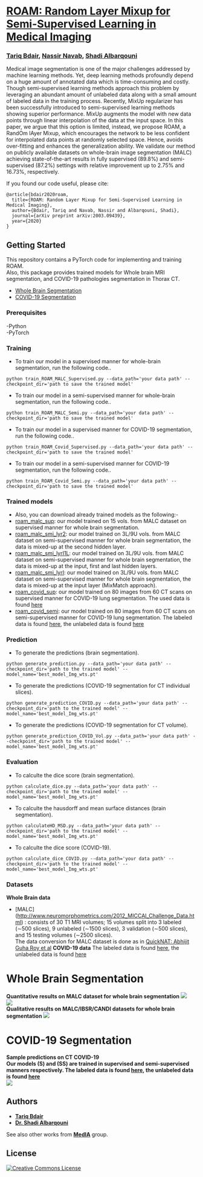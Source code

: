 # [ROAM: Random Layer Mixup for Semi-Supervised Learning in Medical Imaging](https://arxiv.org/pdf/2003.09439.pdf)
### [Tariq Bdair](http://campar.in.tum.de/Main/TariqBdair), [Nassir Navab](http://campar.in.tum.de/Main/NassirNavab), [Shadi Albarqouni](https://albarqouni.github.io/)
Medical image segmentation is one of the major challenges addressed by machine learning methods. Yet, deep learning methods profoundly depend on a huge amount of annotated data which is time-consuming and costly. Though semi-supervised learning methods approach this problem by leveraging an abundant amount of unlabeled data along with a small amount of labeled data in the training process. Recently, MixUp regularizer has been successfully introduced to semi-supervised learning methods showing superior performance. MixUp augments the model with new data points through linear interpolation of the data at the input space. In this paper, we argue that this option is limited, instead, we propose ROAM, a RandOm lAyer Mixup, which encourages the network to be less confident for interpolated data points at randomly selected space. Hence, avoids over-fitting and enhances the generalization ability. We validate our method on publicly available datasets on whole-brain image segmentation (MALC) achieving state-of-the-art results in fully supervised (89.8%) and semi-supervised (87.2%) settings with relative improvement up to 2.75% and 16.73%, respectively.

If you found our code useful, please cite:
```
@article{bdair2020roam,
  title={ROAM: Random Layer Mixup for Semi-Supervised Learning in Medical Imaging},
  author={Bdair, Tariq and Navab, Nassir and Albarqouni, Shadi},
  journal={arXiv preprint arXiv:2003.09439},
  year={2020}
}
```
## Getting Started

This repository contains a PyTorch code for implementing and training ROAM. 
<br/> Also, this package provides trained models for Whole brain MRI segmentation,  and COVID-19 pathologies segmentation in Thorax CT. 
- [Whole Brain Segmentation](#Whole-Brain-Segmentation)
- [COVID-19 Segmentation](#COVID-19-Segmentation)


### Prerequisites

-Python <br/> 
-PyTorch

### Training 
- To train our model in a supervised manner for whole-brain segmentation, run the following code..
```
python train_ROAM_MALC_Supervised.py --data_path='your data path' --checkpoint_dir='path to save the trained model'
```
- To train our model in a semi-supervised manner for whole-brain segmentation, run the following code..
```
python train_ROAM_MALC_Semi.py --data_path='your data path' --checkpoint_dir='path to save the trained model'
```
- To train our model in a supervised manner for COVID-19 segmentation, run the following code..
```
python train_ROAM_Covid_Supervised.py --data_path='your data path' --checkpoint_dir='path to save the trained model'
```
- To train our model in a semi-supervised manner for  COVID-19 segmentation, run the following code..
```
python train_ROAM_Covid_Semi.py --data_path='your data path' --checkpoint_dir='path to save the trained model'
```
### Trained models
- Also, you can download already trained models as the following:-  <br/>
- [roam_malc_sup](trainedmodels/raom_malc_sup.pt): our model trained on 15 vols. from MALC dataset on supervised manner for whole brain segmentation.
- [roam_malc_smi_lyr2](trainedmodels/roam_malc_smi_lyr2.pt): our model trained on 3L/9U vols. from MALC dataset on semi-supervised manner for whole brain segmentation, the data is mixed-up at the second hidden layer.
- [roam_malc_smi_lyrI1L](trainedmodels/roam_malc_smi_lyrI1L.pt): our model trained on 3L/9U vols. from MALC dataset on semi-supervised manner for whole brain segmentation, the data is mixed-up at the input, first and last hidden layers.
- [roam_malc_smi_lyrI](trainedmodels/roam_malc_smi_lyrI.pt): our model trained on 3L/9U vols. from MALC dataset on semi-supervised manner for whole brain segmentation, the data is mixed-up at the input layer (MixMatch approach).
- [roam_covid_sup](trainedmodels/roam_covid_sup.pt): our model trained on 80 images from 60 CT scans on supervised manner for COVID-19 lung segmentation. The used data is found [here](http://medicalsegmentation.com/covid19/) 
- [roam_covid_semi](trainedmodels/roam_covid_semi.pt): our model trained on 80 images from 60 CT scans on semi-supervised manner for COVID-19 lung segmentation. The labeled data is found [here](http://medicalsegmentation.com/covid19/), the unlabeled data is found [here](https://github.com/UCSD-AI4H/COVID-CT/tree/master/Images-processed)

### Prediction 
- To generate the predictions (brain segmentation).
```
python generate_prediction.py --data_path='your data path' --checkpoint_dir='path to the trained model' --model_name='best_model_Img_wts.pt'
```
- To generate the predictions (COVID-19 segmentation for CT individual slices).
```
python generate_prediction_COVID.py --data_path='your data path' --checkpoint_dir='path to the trained model' --model_name='best_model_Img_wts.pt'
```
- To generate the predictions (COVID-19 segmentation for CT volume).
```
python generate_prediction_COVID_Vol.py --data_path='your data path' --checkpoint_dir='path to the trained model' --model_name='best_model_Img_wts.pt'
```
### Evaluation
- To calculte the dice score (brain segmentation).
```
python calculate_dice.py --data_path='your data path' --checkpoint_dir='path to the trained model' --model_name='best_model_Img_wts.pt'
```
- To calculte the hausdorff and mean surface distances (brain segmentation).
```
python calculateHD_MSD.py --data_path='your data path' --checkpoint_dir='path to the trained model' --model_name='best_model_Img_wts.pt'
```
- To calculte the dice score (COVID-19).
```
python calculate_dice_COVID.py --data_path='your data path' --checkpoint_dir='path to the trained model' --model_name='best_model_Img_wts.pt'
```
### Datasets
**Whole Brain data**
- [MALC] (http://www.neuromorphometrics.com/2012_MICCAI_Challenge_Data.html) : consists of 30 T1 MRI volumes; 15 volumes split into 3 labeled (∼500 slices), 9 unlabeled (∼1500 slices), 3 validation (∼500 slices), and 15 testing volumes (∼2500 slices). <br/>
The data conversion for MALC dataset is done as in [QuickNAT: Abhijit Guha Roy et al](https://github.com/ai-med/quickNAT_pytorch)
**COVID-19 data**
The labeled data is found [here](http://medicalsegmentation.com/covid19/), the unlabeled data is found [here](https://github.com/UCSD-AI4H/COVID-CT/tree/master/Images-processed)
# Whole Brain Segmentation
**Quantitative results on MALC dataset for whole brain segmentation**
<img src="images/dice_results.png"> <br/>
<img src="images/dice_results_sup.png"> <br/>
**Qualitative results on MALC/IBSR/CANDI datasets for whole brain segmentation**
<img src="images/QaulitativeAll.png">

# COVID-19 Segmentation
**Sample predictions on CT COVID-19** <br/>
**Our models (S) and (SS) are trained in supervised and semi-supervised manners respectively. The labeled data is found [here](http://medicalsegmentation.com/covid19/), the unlabeled data is found [here](https://github.com/UCSD-AI4H/COVID-CT/tree/master/Images-processed)** <br/>
<img src="images/COVID-19.jpeg">
## Authors

* [**Tariq Bdair**](http://campar.in.tum.de/Main/TariqBdair)
* [**Dr. Shadi Albarqouni**](https://albarqouni.github.io/)

See also other works from [**MedIA**](http://campar.in.tum.de/Chair/ResearchIssueMedicalImage) group.

## License

<a rel="license" href="https://creativecommons.org/licenses/by-nc/2.0/"><img alt="Creative Commons License" style="border-width:0" src="https://licensebuttons.net/l/by-nc/2.0/88x31.png" /></a>



